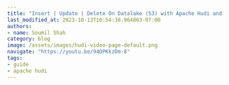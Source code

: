 ```yaml
---
title: "Insert | Update | Delete On Datalake (S3) with Apache Hudi and glue Pyspark"
last_modified_at: 2023-10-13T16:54:38.964863-07:00
authors:
- name: Soumil Shah
category: blog
image: /assets/images/hudi-video-page-default.png
navigate: "https://youtu.be/94DPKkzDm-8"
tags:
- guide
- apache hudi
---
```

